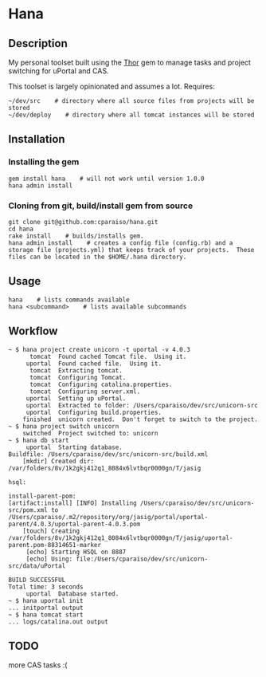 # Hana
## Description
My personal toolset built using the [Thor](https://github.com/wycats/thor) gem to manage tasks and project switching for uPortal and CAS.

This toolset is largely opinionated and assumes a lot.  Requires:

    ~/dev/src    # directory where all source files from projects will be stored
    ~/dev/deploy    # directory where all tomcat instances will be stored

## Installation
### Installing the gem
    gem install hana    # will not work until version 1.0.0
    hana admin install
### Cloning from git, build/install gem from source
    git clone git@github.com:cparaiso/hana.git
    cd hana
    rake install    # builds/installs gem.
    hana admin install    # creates a config file (config.rb) and a storage file (projects.yml) that keeps track of your projects.  These files can be located in the $HOME/.hana directory.

## Usage
    hana    # lists commands available
    hana <subcommand>    # lists available subcommands

## Workflow
	~ $ hana project create unicorn -t uportal -v 4.0.3
	      tomcat  Found cached Tomcat file.  Using it.
	     uportal  Found cached file.  Using it.
	      tomcat  Extracting tomcat.
	      tomcat  Configuring Tomcat.
	      tomcat  Configuring catalina.properties.
	      tomcat  Configuring server.xml.
	     uportal  Setting up uPortal.
	     uportal  Extracted to folder: /Users/cparaiso/dev/src/unicorn-src
	     uportal  Configuring build.properties.
	    finished  unicorn created.  Don't forget to switch to the project.
	~ $ hana project switch unicorn
	    switched  Project switched to: unicorn
	~ $ hana db start
	     uportal  Starting database.
	Buildfile: /Users/cparaiso/dev/src/unicorn-src/build.xml
	    [mkdir] Created dir: /var/folders/8v/1k2gkj412q1_8084x6lvtbqr0000gn/T/jasig

	hsql:

	install-parent-pom:
	[artifact:install] [INFO] Installing /Users/cparaiso/dev/src/unicorn-src/pom.xml to /Users/cparaiso/.m2/repository/org/jasig/portal/uportal-parent/4.0.3/uportal-parent-4.0.3.pom
	    [touch] Creating /var/folders/8v/1k2gkj412q1_8084x6lvtbqr0000gn/T/jasig/uportal-parent.pom-88314651-marker
	     [echo] Starting HSQL on 8887
	     [echo] Using: file:/Users/cparaiso/dev/src/unicorn-src/data/uPortal

	BUILD SUCCESSFUL
	Total time: 3 seconds
	     uportal  Database started.
	~ $ hana uportal init
	... initportal output
	~ $ hana tomcat start
	... logs/catalina.out output
## TODO
more CAS tasks :(